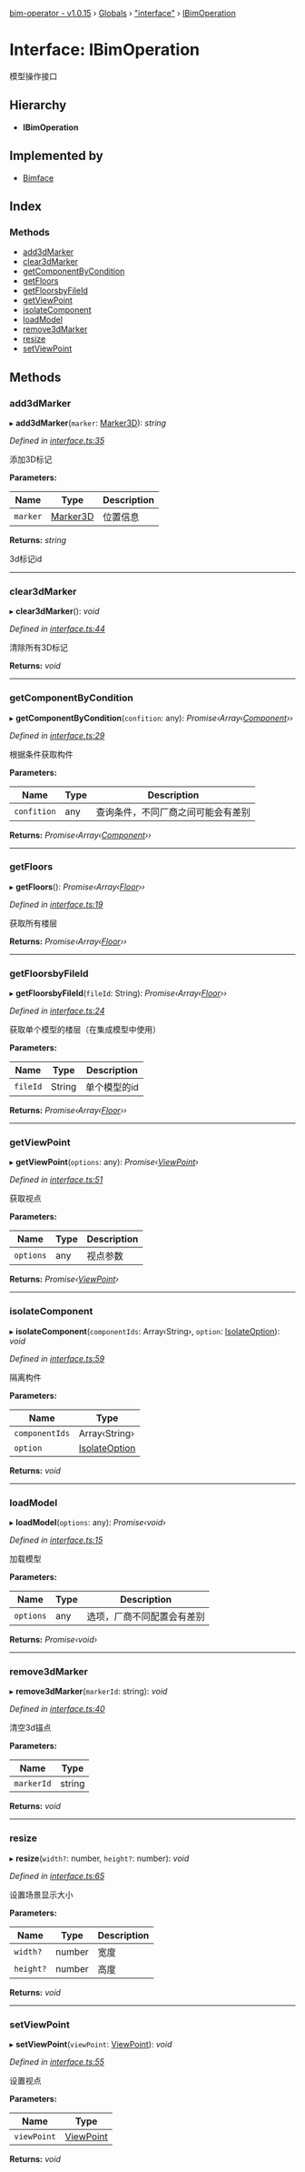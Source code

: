 [bim-operator - v1.0.15](../README.md) › [Globals](../globals.md) › ["interface"](../modules/_interface_.md) › [IBimOperation](_interface_.ibimoperation.md)

# Interface: IBimOperation

模型操作接口

## Hierarchy

* **IBimOperation**

## Implemented by

* [Bimface](../classes/_providers_bimface_.bimface.md)

## Index

### Methods

* [add3dMarker](_interface_.ibimoperation.md#add3dmarker)
* [clear3dMarker](_interface_.ibimoperation.md#clear3dmarker)
* [getComponentByCondition](_interface_.ibimoperation.md#getcomponentbycondition)
* [getFloors](_interface_.ibimoperation.md#getfloors)
* [getFloorsbyFileId](_interface_.ibimoperation.md#getfloorsbyfileid)
* [getViewPoint](_interface_.ibimoperation.md#getviewpoint)
* [isolateComponent](_interface_.ibimoperation.md#isolatecomponent)
* [loadModel](_interface_.ibimoperation.md#loadmodel)
* [remove3dMarker](_interface_.ibimoperation.md#remove3dmarker)
* [resize](_interface_.ibimoperation.md#resize)
* [setViewPoint](_interface_.ibimoperation.md#setviewpoint)

## Methods

###  add3dMarker

▸ **add3dMarker**(`marker`: [Marker3D](_model_marker_3d_.marker3d.md)): *string*

*Defined in [interface.ts:35](https://github.com/youkaisteve/bim-operator/blob/a40aa4f/src/interface.ts#L35)*

添加3D标记

**Parameters:**

Name | Type | Description |
------ | ------ | ------ |
`marker` | [Marker3D](_model_marker_3d_.marker3d.md) | 位置信息 |

**Returns:** *string*

3d标记id

___

###  clear3dMarker

▸ **clear3dMarker**(): *void*

*Defined in [interface.ts:44](https://github.com/youkaisteve/bim-operator/blob/a40aa4f/src/interface.ts#L44)*

清除所有3D标记

**Returns:** *void*

___

###  getComponentByCondition

▸ **getComponentByCondition**(`confition`: any): *Promise‹Array‹[Component](_model_component_.component.md)››*

*Defined in [interface.ts:29](https://github.com/youkaisteve/bim-operator/blob/a40aa4f/src/interface.ts#L29)*

根据条件获取构件

**Parameters:**

Name | Type | Description |
------ | ------ | ------ |
`confition` | any | 查询条件，不同厂商之间可能会有差别  |

**Returns:** *Promise‹Array‹[Component](_model_component_.component.md)››*

___

###  getFloors

▸ **getFloors**(): *Promise‹Array‹[Floor](_model_floor_.floor.md)››*

*Defined in [interface.ts:19](https://github.com/youkaisteve/bim-operator/blob/a40aa4f/src/interface.ts#L19)*

获取所有楼层

**Returns:** *Promise‹Array‹[Floor](_model_floor_.floor.md)››*

___

###  getFloorsbyFileId

▸ **getFloorsbyFileId**(`fileId`: String): *Promise‹Array‹[Floor](_model_floor_.floor.md)››*

*Defined in [interface.ts:24](https://github.com/youkaisteve/bim-operator/blob/a40aa4f/src/interface.ts#L24)*

获取单个模型的楼层（在集成模型中使用）

**Parameters:**

Name | Type | Description |
------ | ------ | ------ |
`fileId` | String | 单个模型的id  |

**Returns:** *Promise‹Array‹[Floor](_model_floor_.floor.md)››*

___

###  getViewPoint

▸ **getViewPoint**(`options`: any): *Promise‹[ViewPoint](_model_view_point_.viewpoint.md)›*

*Defined in [interface.ts:51](https://github.com/youkaisteve/bim-operator/blob/a40aa4f/src/interface.ts#L51)*

获取视点

**Parameters:**

Name | Type | Description |
------ | ------ | ------ |
`options` | any | 视点参数 |

**Returns:** *Promise‹[ViewPoint](_model_view_point_.viewpoint.md)›*

___

###  isolateComponent

▸ **isolateComponent**(`componentIds`: Array‹String›, `option`: [IsolateOption](../enums/_enums_.isolateoption.md)): *void*

*Defined in [interface.ts:59](https://github.com/youkaisteve/bim-operator/blob/a40aa4f/src/interface.ts#L59)*

隔离构件

**Parameters:**

Name | Type |
------ | ------ |
`componentIds` | Array‹String› |
`option` | [IsolateOption](../enums/_enums_.isolateoption.md) |

**Returns:** *void*

___

###  loadModel

▸ **loadModel**(`options`: any): *Promise‹void›*

*Defined in [interface.ts:15](https://github.com/youkaisteve/bim-operator/blob/a40aa4f/src/interface.ts#L15)*

加载模型

**Parameters:**

Name | Type | Description |
------ | ------ | ------ |
`options` | any | 选项，厂商不同配置会有差别  |

**Returns:** *Promise‹void›*

___

###  remove3dMarker

▸ **remove3dMarker**(`markerId`: string): *void*

*Defined in [interface.ts:40](https://github.com/youkaisteve/bim-operator/blob/a40aa4f/src/interface.ts#L40)*

清空3d锚点

**Parameters:**

Name | Type |
------ | ------ |
`markerId` | string |

**Returns:** *void*

___

###  resize

▸ **resize**(`width?`: number, `height?`: number): *void*

*Defined in [interface.ts:65](https://github.com/youkaisteve/bim-operator/blob/a40aa4f/src/interface.ts#L65)*

设置场景显示大小

**Parameters:**

Name | Type | Description |
------ | ------ | ------ |
`width?` | number | 宽度 |
`height?` | number | 高度  |

**Returns:** *void*

___

###  setViewPoint

▸ **setViewPoint**(`viewPoint`: [ViewPoint](_model_view_point_.viewpoint.md)): *void*

*Defined in [interface.ts:55](https://github.com/youkaisteve/bim-operator/blob/a40aa4f/src/interface.ts#L55)*

设置视点

**Parameters:**

Name | Type |
------ | ------ |
`viewPoint` | [ViewPoint](_model_view_point_.viewpoint.md) |

**Returns:** *void*
